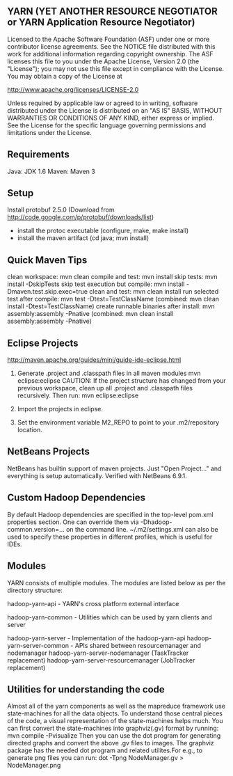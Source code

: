 YARN (YET ANOTHER RESOURCE NEGOTIATOR or YARN Application Resource Negotiator)
------------------------------------------------------------------------------
Licensed to the Apache Software Foundation (ASF) under one
or more contributor license agreements.  See the NOTICE file
distributed with this work for additional information
regarding copyright ownership.  The ASF licenses this file
to you under the Apache License, Version 2.0 (the
"License"); you may not use this file except in compliance
with the License.  You may obtain a copy of the License at

  http://www.apache.org/licenses/LICENSE-2.0

Unless required by applicable law or agreed to in writing,
software distributed under the License is distributed on an
"AS IS" BASIS, WITHOUT WARRANTIES OR CONDITIONS OF ANY
KIND, either express or implied.  See the License for the
specific language governing permissions and limitations
under the License.  

Requirements
-------------
Java: JDK 1.6
Maven: Maven 3

Setup
-----
Install protobuf 2.5.0 (Download from http://code.google.com/p/protobuf/downloads/list)
 - install the protoc executable (configure, make, make install)
 - install the maven artifact (cd java; mvn install)


Quick Maven Tips
----------------
clean workspace: mvn clean
compile and test: mvn install
skip tests: mvn install -DskipTests
skip test execution but compile: mvn install -Dmaven.test.skip.exec=true
clean and test: mvn clean install
run selected test after compile: mvn test -Dtest=TestClassName (combined: mvn clean install -Dtest=TestClassName)
create runnable binaries after install: mvn assembly:assembly -Pnative (combined: mvn clean install assembly:assembly -Pnative)

Eclipse Projects
----------------
http://maven.apache.org/guides/mini/guide-ide-eclipse.html

1. Generate .project and .classpath files in all maven modules
mvn eclipse:eclipse
CAUTION: If the project structure has changed from your previous workspace, clean up all .project and .classpath files recursively. Then run:
mvn eclipse:eclipse

2. Import the projects in eclipse.

3. Set the environment variable M2_REPO to point to your .m2/repository location.

NetBeans Projects
-----------------

NetBeans has builtin support of maven projects. Just "Open Project..."
and everything is setup automatically. Verified with NetBeans 6.9.1.


Custom Hadoop Dependencies
--------------------------

By default Hadoop dependencies are specified in the top-level pom.xml
properties section. One can override them via -Dhadoop-common.version=...
on the command line. ~/.m2/settings.xml can also be used to specify
these properties in different profiles, which is useful for IDEs.

Modules
-------
YARN consists of multiple modules. The modules are listed below as per the directory structure:

hadoop-yarn-api - YARN's cross platform external interface

hadoop-yarn-common - Utilities which can be used by yarn clients and server

hadoop-yarn-server - Implementation of the hadoop-yarn-api
hadoop-yarn-server-common - APIs shared between resourcemanager and nodemanager
hadoop-yarn-server-nodemanager (TaskTracker replacement)
hadoop-yarn-server-resourcemanager (JobTracker replacement)

Utilities for understanding the code
------------------------------------
Almost all of the yarn components as well as the mapreduce framework use
state-machines for all the data objects. To understand those central pieces of
the code, a visual representation of the state-machines helps much. You can first
convert the state-machines into graphviz(.gv) format by
running:
   mvn compile -Pvisualize
Then you can use the dot program for generating directed graphs and convert the above
.gv files to images. The graphviz package has the needed dot program and related
utilites.For e.g., to generate png files you can run:
   dot -Tpng NodeManager.gv > NodeManager.png
